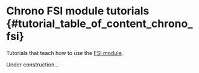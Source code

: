 Chrono FSI module tutorials {#tutorial_table_of_content_chrono_fsi}
===========================

Tutorials that teach how to use the 
[FSI module](group__fsi__module.html).

<div class="ce-danger">
Under construction...
</div>
